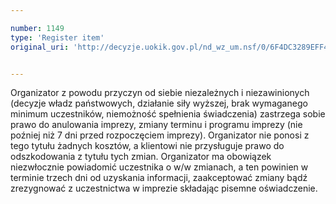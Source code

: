```yaml
---

number: 1149
type: 'Register item'
original_uri: 'http://decyzje.uokik.gov.pl/nd_wz_um.nsf/0/6F4DC3289EFF4788C12572DD00329829?OpenDocument'


---
```


Organizator z powodu przyczyn od siebie niezależnych i niezawinionych (decyzje władz państwowych, działanie siły wyższej, brak wymaganego minimum uczestników, niemożność spełnienia świadczenia) zastrzega sobie prawo do anulowania imprezy, zmiany terminu i programu imprezy (nie poźniej niż 7 dni przed rozpoczęciem imprezy). Organizator nie ponosi z tego tytułu żadnych kosztów, a klientowi nie przysługuje prawo do odszkodowania z tytułu tych zmian. Organizator ma obowiązek niezwłocznie powiadomić uczestnika o w/w zmianach, a ten powinien w terminie trzech dni od uzyskania informacji, zaakceptować zmiany bądź zrezygnować z uczestnictwa w imprezie składając pisemne oświadczenie.
